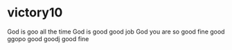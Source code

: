 # victory10
God is goo all the time
God is good 
good job
God you are so good
fine
good
ggopo
good
goodj
good
fine
